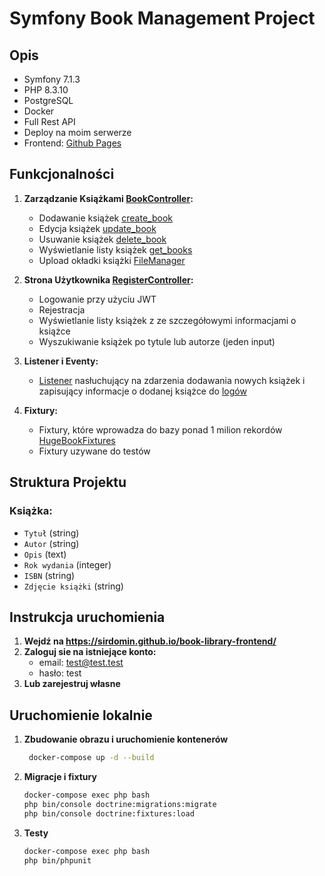 # Symfony Book Management Project

## Opis

- Symfony 7.1.3
- PHP 8.3.10
- PostgreSQL
- Docker
- Full Rest API
- Deploy na moim serwerze
- Frontend: [Github Pages](https://sirdomin.github.io/book-library-frontend/)

## Funkcjonalności

1. **Zarządzanie Książkami [BookController](https://github.com/SirDomin/book-library/blob/main/src/Controller/BookController.php):**
    - Dodawanie książek [create_book](https://github.com/SirDomin/book-library/blob/main/src/Controller/BookController.php#L31)
    - Edycja książek [update_book](https://github.com/SirDomin/book-library/blob/main/src/Controller/BookController.php#L94)
    - Usuwanie książek [delete_book](https://github.com/SirDomin/book-library/blob/main/src/Controller/BookController.php#L125)
    - Wyświetlanie listy książek [get_books](https://github.com/SirDomin/book-library/blob/main/src/Controller/BookController.php#L61)
    - Upload okładki książki [FileManager](https://github.com/SirDomin/book-library/blob/main/src/Manager/FileManager.php)

2. **Strona Użytkownika [RegisterController](https://github.com/SirDomin/book-library/blob/main/src/Controller/RegisterController.php):** 
    - Logowanie przy użyciu JWT
    - Rejestracja
    - Wyświetlanie listy książek z ze szczegółowymi informacjami o książce
    - Wyszukiwanie książek po tytule lub autorze (jeden input)

3. **Listener i Eventy:**
    - [Listener](https://github.com/SirDomin/book-library/blob/main/src/EventListener/BookAddedListener.php) nasłuchujący na zdarzenia dodawania nowych książek i zapisujący informacje o dodanej książce do [logów](https://github.com/SirDomin/book-library/blob/main/book_added.log)

4. **Fixtury:**
    - Fixtury, które wprowadza do bazy ponad 1 milion rekordów [HugeBookFixtures](https://github.com/SirDomin/book-library/blob/main/src/DataFixtures/HugeBookFixtures.php)
    - Fixtury uzywane do testów

## Struktura Projektu

### Książka:

- `Tytuł` (string)
- `Autor` (string)
- `Opis` (text)
- `Rok wydania` (integer)
- `ISBN` (string)
- `Zdjęcie książki` (string)

## Instrukcja uruchomienia

1. **Wejdź na https://sirdomin.github.io/book-library-frontend/**
2. **Zaloguj sie na istniejące konto:**
   - email: test@test.test
   - hasło: test
3. **Lub zarejestruj własne**

## Uruchomienie lokalnie

1. **Zbudowanie obrazu i uruchomienie kontenerów**
   ```bash
    docker-compose up -d --build
   ```
2. **Migracje i fixtury**
   ```bash
   docker-compose exec php bash
   php bin/console doctrine:migrations:migrate
   php bin/console doctrine:fixtures:load
   ```
3. **Testy**
   ```bash
   docker-compose exec php bash
   php bin/phpunit
   ```